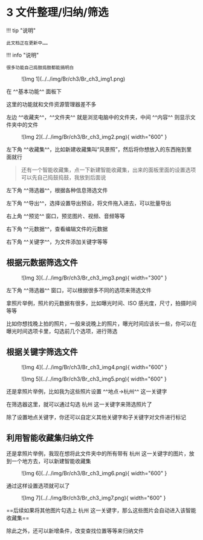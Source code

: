 # 3 文件整理/归纳/筛选

!!! tip "说明"

    此文档正在更新中……

!!! info "说明"
    
    很多功能自己捣鼓捣鼓都能搞明白

<figure markdown="span">
![Img 1](../../img/Br/ch3/Br_ch3_img1.png)
</figure>

在 ^^基本功能^^ 面板下

这里的功能就和文件资源管理器差不多

左边 ^^收藏夹^^，^^文件夹^^ 就是浏览电脑中的文件夹，中间 ^^内容^^ 则显示文件夹中的文件

<figure markdown="span">
![Img 2](../../img/Br/ch3/Br_ch3_img2.png){ width="600" }
</figure>

左下角 ^^收藏集^^，比如新建收藏集叫“风景照”，然后将你想放入的东西拖到里面就行

> 还有一个智能收藏集，点一下新建智能收藏集，出来的面板里面的设置选项可以先自己捣鼓捣鼓，我放到后面说

左下角 ^^筛选器^^，根据各种信息筛选文件

左下角 ^^导出^^，选择设置导出预设，将文件拖入进去，可以批量导出

右上角 ^^预览^^ 窗口，预览图片、视频、音频等等

右下角 ^^元数据^^，查看编辑文件的元数据

右下角 ^^关键字^^，为文件添加关键字等等

## 根据元数据筛选文件

<figure markdown="span">
![Img 3](../../img/Br/ch3/Br_ch3_img3.png){ width="300" }
</figure>

左下角 ^^筛选器^^ 窗口，可以根据很多不同的选项来筛选文件

拿照片举例，照片的元数据有很多，比如曝光时间、ISO 感光度，尺寸，拍摄时间等等

比如你想找晚上拍的照片，一般来说晚上的照片，曝光时间应该长一些，你可以在曝光时间选项卡里，勾选前几个选项，进行筛选

## 根据关键字筛选文件

<div class="grid" id="grid-mid" markdown>
<figure markdown="span">
![Img 4](../../img/Br/ch3/Br_ch3_img4.png){ width="600" }
</figure>

<figure markdown="span">
![Img 5](../../img/Br/ch3/Br_ch3_img5.png){ width="600" }
</figure>
</div>

还是拿照片举例，比如我为这些照片设置 ^^地点->杭州^^ 这一关键字

在筛选器这里，就可以通过勾选 杭州 这一关键字来筛选照片了

除了设置地点关键字，你还可以自定义其他关键字和子关键字对文件进行标记

## 利用智能收藏集归纳文件

还是拿照片举例，我现在想将此文件夹中的所有带有 杭州 这一关键字的图片，放到一个地方去，可以新建智能收藏集

<figure markdown="span">
![Img 6](../../img/Br/ch3/Br_ch3_img6.png){ width="600" }
</figure>

通过这样设置选项就可以了

<figure markdown="span">
![Img 7](../../img/Br/ch3/Br_ch3_img7.png){ width="600" }
</figure>

==后续如果将其他图片勾选上 杭州 这一关键字，那么这些图片会自动进入该智能收藏集==

除此之外，还可以新增条件，改变查找位置等等来归纳文件